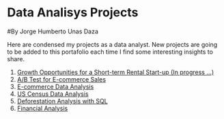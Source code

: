 # Data Analisys Projects 

#By Jorge Humberto Unas Daza

Here are condensed my projects as a data analyst. New projects are going to be added to this portafolio each time I find some interesting insights to share.

1. <a> [Growth Opportunities for a Short-term Rental Start-up (In progress ...)](https://github.com/jorgeUnas/Growth_Opportunities_for_a_Short-term_Rental_Start-up) </a>
2. <a> [A/B Test for E-commerce Sales](https://github.com/jorgeUnas/A-B-Test-for-E-commerce-Sales) </a>
3. <a> [E-commerce Data Analysis](https://github.com/jorgeUnas/E-commerce_Data_Analysis/blob/main/README.md) </a>
4. <a> [US Census Data Analysis](https://github.com/jorgeUnas/US_Census_Data_Analysis/blob/main/README.md) </a>
5. <a> [Deforestation Analysis with SQL](https://github.com/jorgeUnas/Deforestation_Analysis_SQL/blob/main/README.md) </a>
6. <a> [Financial Analysis](https://github.com/jorgeUnas/Financial_Analysis) </a>
